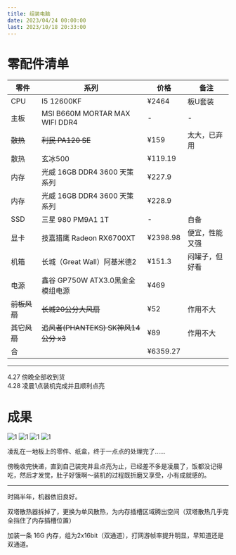 ```yaml
---
title: 组装电脑
date: 2023/04/24 00:00:00
last: 2023/10/18 20:33:00
---
```


# 零配件清单

| 零件      | 系列| 价格 | 备注 |
| ----------- | ----------- | ----------- | ----------- |
| CPU   | I5 12600KF      | ¥2464  |  板U套装      |
| 主板   | MSI B660M MORTAR MAX WIFI DDR4   | -  |  -      |
| ~~散热~~   | ~~利民 PA120 SE~~        |   ¥159    | 太大，已弃用 |
| 散热 | 玄冰500 |   ¥119.19    |        |
| 内存   | 光威 16GB DDR4 3600 天策系列       | ¥227.9       | |
| 内存   | 光威 16GB DDR4 3600 天策系列       | ¥228.9       ||
| SSD   | 三星 980 PM9A1 1T        | -       |    自备     |
| 显卡      | 技嘉猎鹰 Radeon RX6700XT| ¥2398.98       |便宜，性能又强 |
| 机箱      | 长城（Great Wall）阿基米德2      | ¥151.3       |闷罐子，但好看
| 电源   | 鑫谷 GP750W ATX3.0黑金全模组电源     | ¥469  | |
| ~~前板风扇~~  | ~~长城20公分大风扇~~ |  ¥52 | 作用不大 |
| ~~其它风扇~~   | ~~追风者(PHANTEKS) SK神风14公分 x3~~  | ¥89  | 作用不大 |
| 合  |  |    ¥6359.27 |       |

***

4.27 傍晚全部收到货  
4.28 凌晨1点装机完成并且顺利点亮

# 成果

![1](/imgs/2023/my-computer/1.jpeg)
![1](/imgs/2023/my-computer/2.png)
![1](/imgs/2023/my-computer/3.png)
![1](/imgs/2023/my-computer/4.png)

凌乱在一地板上的零件、纸盒，终于一点点的处理完了......

傍晚收完快递，直到自己装完并且点亮为止，已经差不多是凌晨了，饭都没记得吃，然后才发觉，肚子好饿啊～装机的过程既折磨又享受，小有成就感的。

***

时隔半年，机器依旧良好。

双塔散热器拆掉了，更换为单风散热，为内存插槽区域腾出空间（双塔散热几乎完全挡住了内存插槽位置）

加装一条 16G 内存，组为2x16bit（双通道），打网游帧率提升明显，早知道还是双通道。
